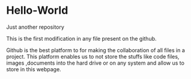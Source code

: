 # Hello-World
Just another repository


This is the first modification in any file present on the github.

Github is the best platform to for making the collaboration of all files in a project. This platform enables us to not store the stuffs like code files, images ,documents into the hard drive or on any system and allow us to store in this webpage.
